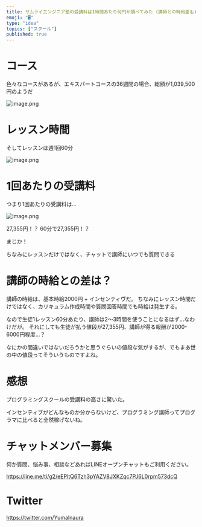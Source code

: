 ```yaml
---
title: サムライエンジニア塾の受講料は1時間あたり何円か調べてみた (講師との時給差も)
emoji: "🖥"
type: "idea"
topics: ["スクール"]
published: true
---
```


# コース

色々なコースがあるが、エキスパートコースの36週間の場合、総額が1,039,500円のようだ

![image.png](https://qiita-image-store.s3.ap-northeast-1.amazonaws.com/0/89618/4a6e316c-3e30-781d-eb8a-7a082c09b2e4.png)

# レッスン時間

そしてレッスンは週1回60分

![image.png](https://qiita-image-store.s3.ap-northeast-1.amazonaws.com/0/89618/4586951d-1a47-0ac0-24d1-7dcb09cdc99b.png)

# 1回あたりの受講料

つまり1回あたりの受講料は…

![image.png](https://qiita-image-store.s3.ap-northeast-1.amazonaws.com/0/89618/2abac0de-57d2-4d21-a175-98282b92a0c3.png)


27,355円！？
60分で27,355円！？

まじか！

ちなみにレッスンだけではなく、チャットで講師にいつでも質問できる

# 講師の時給との差は？

講師の時給は、基本時給2000円 + インセンティヴだ。
ちなみにレッスン時間だけではなく、カリキュラム作成時間や質問回答時間でも時給は発生する。

なので生徒1レッスン60分あたり、講師は2〜3時間を使うことになるはず…なわけだが。
それにしても生徒が払う値段が27,355円、講師が得る報酬が2000-6000円程度…？

なにかの間違いではないだろうかと思うぐらいの値段な気がするが、でもまあ世の中の値段ってそういうものですよね。


# 感想

プログラミングスクールの受講料の高さに驚いた。

インセンティブがどんなものか分からないけど、プログラミング講師ってプログラマに比べると全然稼げないね。

<!-- Update From Qiita API -->

# チャットメンバー募集


何か質問、悩み事、相談などあればLINEオープンチャットもご利用ください。

https://line.me/ti/g2/eEPltQ6Tzh3pYAZV8JXKZqc7PJ6L0rpm573dcQ





# Twitter


https://twitter.com/YumaInaura


<!-- Update From Qiita API -->


